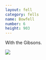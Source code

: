 ```yaml
---
layout: fell
category: fells
name: Bowfell
number: 6
height: 903
---
```


With the Gibsons.

<img src=Bowfell2.jpg />
